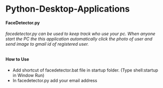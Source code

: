 # Python-Desktop-Applications
 #### FaceDetector.py
 ###### facedetector.py can be used to keep track who use your pc.  When anyone start the PC the this application automatically click the photo of user and send image to gmail id    of registered user.
 #### How to Use
  * Add shortcut of facedetector.bat file in startup folder. (Type shell:startup in Window Run)
  * In facedetector.py add your email address
